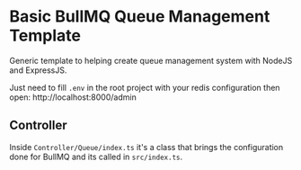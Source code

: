 # Basic BullMQ Queue Management Template

Generic template to helping create queue management system with NodeJS and ExpressJS.

Just need to fill `.env` in the root project with your redis configuration then open: http://localhost:8000/admin

## Controller
Inside `Controller/Queue/index.ts` it's a class that brings the configuration done for BullMQ and its called in `src/index.ts`.